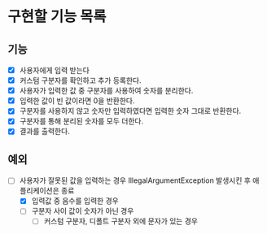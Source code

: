 # 구현할 기능 목록
## 기능
- [x]  사용자에게 입력 받는다
- [x]  커스텀 구분자를 확인하고 추가 등록한다.
- [x]  사용자가 입력한 값 중 구분자를 사용하여 숫자를 분리한다.
- [x]  입력한 값이 빈 값이라면 0을 반환한다.
- [x]  구분자를 사용하지 않고 숫자만 입력하였다면 입력한 숫자 그대로 반환한다.
- [x]  구분자를 통해 분리된 숫자를 모두 더한다.
- [x]  결과를 출력한다.

## 예외
- [ ] 사용자가 잘못된 값을 입력하는 경우 IllegalArgumentException 발생시킨 후 애플리케이션은 종료
    - [x] 입력값 중 음수를 입력한 경우
    - [ ]  구분자 사이 값이 숫자가 아닌 경우
        - [ ]  커스텀 구분자, 디폴트 구분자 외에 문자가 있는 경우
